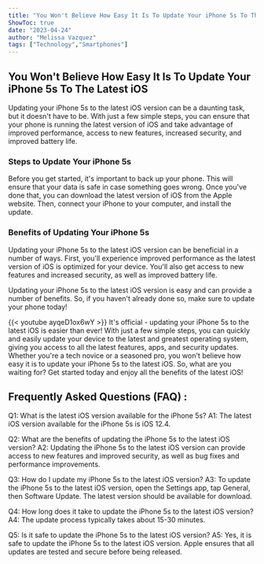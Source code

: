 ```yaml
---
title: "You Won't Believe How Easy It Is To Update Your iPhone 5s To The Latest iOS!"
ShowToc: true 
date: "2023-04-24"
author: "Melissa Vazquez" 
tags: ["Technology","Smartphones"]
---
```

## You Won't Believe How Easy It Is To Update Your iPhone 5s To The Latest iOS

Updating your iPhone 5s to the latest iOS version can be a daunting task, but it doesn't have to be. With just a few simple steps, you can ensure that your phone is running the latest version of iOS and take advantage of improved performance, access to new features, increased security, and improved battery life.

### Steps to Update Your iPhone 5s

Before you get started, it's important to back up your phone. This will ensure that your data is safe in case something goes wrong. Once you've done that, you can download the latest version of iOS from the Apple website. Then, connect your iPhone to your computer, and install the update.

### Benefits of Updating Your iPhone 5s

Updating your iPhone 5s to the latest iOS version can be beneficial in a number of ways. First, you'll experience improved performance as the latest version of iOS is optimized for your device. You'll also get access to new features and increased security, as well as improved battery life.

Updating your iPhone 5s to the latest iOS version is easy and can provide a number of benefits. So, if you haven't already done so, make sure to update your phone today!

{{< youtube ayqeD1ox6wY >}} 
It's official - updating your iPhone 5s to the latest iOS is easier than ever! With just a few simple steps, you can quickly and easily update your device to the latest and greatest operating system, giving you access to all the latest features, apps, and security updates. Whether you're a tech novice or a seasoned pro, you won't believe how easy it is to update your iPhone 5s to the latest iOS. So, what are you waiting for? Get started today and enjoy all the benefits of the latest iOS!

## Frequently Asked Questions (FAQ) :
Q1: What is the latest iOS version available for the iPhone 5s?
A1: The latest iOS version available for the iPhone 5s is iOS 12.4.

Q2: What are the benefits of updating the iPhone 5s to the latest iOS version?
A2: Updating the iPhone 5s to the latest iOS version can provide access to new features and improved security, as well as bug fixes and performance improvements.

Q3: How do I update my iPhone 5s to the latest iOS version?
A3: To update the iPhone 5s to the latest iOS version, open the Settings app, tap General, then Software Update. The latest version should be available for download.

Q4: How long does it take to update the iPhone 5s to the latest iOS version?
A4: The update process typically takes about 15-30 minutes.

Q5: Is it safe to update the iPhone 5s to the latest iOS version?
A5: Yes, it is safe to update the iPhone 5s to the latest iOS version. Apple ensures that all updates are tested and secure before being released.



